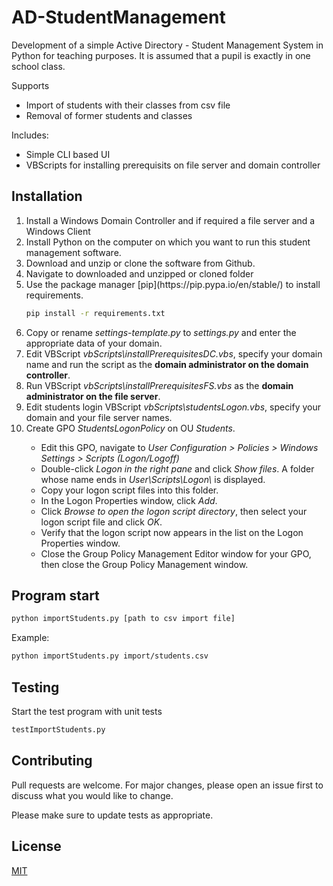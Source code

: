# AD-StudentManagement
<p>Development of a simple Active Directory - Student Management System in Python for teaching purposes. It is assumed that a pupil is exactly in one school class.</p>

Supports  
<ul>
<li>Import of students with their classes from csv file</li>
<li>Removal of former students and classes</li>
</ul>

Includes:
<ul>
<li>Simple CLI based UI</li>
<li>VBScripts for installing prerequisits on file server and domain controller</li>
</ul>

## Installation

<ol>
<li>Install a Windows Domain Controller and if required a file server and a Windows Client</li>
<li>Install Python on the computer on which you want to run this student management software.</li>
<li>Download and unzip or clone the software from Github.</li>
<li>Navigate to downloaded and unzipped or cloned folder</li>
<li>Use the package manager [pip](https://pip.pypa.io/en/stable/) to install requirements.

```bash
pip install -r requirements.txt
```
</li>
<li>Copy or rename <i>settings-template.py</i> to <i>settings.py</i> and enter the appropriate data of your domain.</li>
<li>Edit VBScript <i>vbScripts\installPrerequisitesDC.vbs</i>, specify your domain name and run the script as the <b>domain administrator on the domain controller</b>.</li>
<li>Run VBScript <i>vbScripts\installPrerequisitesFS.vbs</i> as the <b>domain administrator on the file server</b>.</li>
<li>Edit students login VBScript <i>vbScripts\studentsLogon.vbs</i>, specify your domain and your file server names.</li>
<li>Create GPO <i>StudentsLogonPolicy</i> on OU <i>Students</i>.</li>
<ul>
<li>Edit this GPO, navigate to <i>User Configuration > Policies > Windows Settings > Scripts (Logon/Logoff)</i></li>
<li>Double-click <i>Logon in the right pane</i> and click <i>Show files</i>. A folder whose name ends in <i>User\Scripts\Logon\</i> is displayed.
<li>Copy your logon script files into this folder.</li>
<li>In the Logon Properties window, click <i>Add</i>.
<li>Click <i>Browse to open the logon script directory</i>, then select your logon script file and click <i>OK</i>.
<li>Verify that the logon script now appears in the list on the Logon Properties window.</li>
<li>Close the Group Policy Management Editor window for your GPO, then close the Group Policy Management window.</li>
</ul>
</ol>

## Program start

```bash
python importStudents.py [path to csv import file]
```
Example:
```bash
python importStudents.py import/students.csv
```

## Testing

Start the test program with unit tests
```bash
testImportStudents.py
```

## Contributing

Pull requests are welcome. For major changes, please open an issue first
to discuss what you would like to change.

Please make sure to update tests as appropriate.

## License

[MIT](https://choosealicense.com/licenses/mit/)
